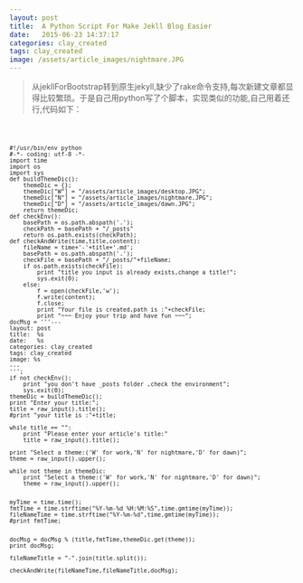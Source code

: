 ```yaml
---
layout: post
title:  A Python Script For Make Jekll Blog Easier
date:   2015-06-23 14:37:17
categories: clay_created
tags: clay_created
image: /assets/article_images/nightmare.JPG
---
```

> 从jekllForBootstrap转到原生jekyll,缺少了rake命令支持,每次新建文章都显得比较繁琐。于是自己用python写了个脚本，实现类似的功能,自己用着还行,代码如下：

<code>
    
    #!/usr/bin/env python
    #-*- coding: utf-8 -*-
    import time
    import os
    import sys
    def buildThemeDic():
        themeDic = {};
        themeDic["W"] = "/assets/article_images/desktop.JPG";
        themeDic["N"] = "/assets/article_images/nightmare.JPG";
        themeDic["D"] = "/assets/article_images/dawn.JPG";
        return themeDic;
    def checkEnv():
        basePath = os.path.abspath('.');
        checkPath = basePath + "/_posts"
        return os.path.exists(checkPath);
    def checkAndWrite(time,title,content):
        fileName = time+'-'+title+'.md';
        basePath = os.path.abspath('.');
        checkFile = basePath + "/_posts/"+fileName;
        if os.path.exists(checkFile):
            print "title you input is already exists,change a title!";
            sys.exit(0);
        else:
            f = open(checkFile,'w');
            f.write(content);
            f.close;
            print "Your file is created,path is :"+checkFile;
            print "~~~ Enjoy your trip and have fun ~~~";
    docMsg = '''---
    layout: post
    title:  %s
    date:   %s
    categories: clay_created
    tags: clay_created
    image: %s
    ---
    ''';
    if not checkEnv():
        print "you don't have _posts folder ,check the environment";
        sys.exit(0);
    themeDic = buildThemeDic();
    print "Enter your title:";
    title = raw_input().title();
    #print "your title is :"+title;

    while title == "":
        print "Please enter your article's title:"
        title = raw_input().title();

    print "Select a theme:('W' for work,'N' for nightmare,'D' for dawn)";
    theme = raw_input().upper();

    while not theme in themeDic:
        print "Select a theme:('W' for work,'N' for nightmare,'D' for dawn)";
        theme = raw_input().upper();


    myTime = time.time();
    fmtTime = time.strftime("%Y-%m-%d %H:%M:%S",time.gmtime(myTime));
    fileNameTime = time.strftime("%Y-%m-%d",time.gmtime(myTime));
    #print fmtTime;


    docMsg = docMsg % (title,fmtTime,themeDic.get(theme));
    print docMsg;

    fileNameTitle = "-".join(title.split());

    checkAndWrite(fileNameTime,fileNameTitle,docMsg);
</code>